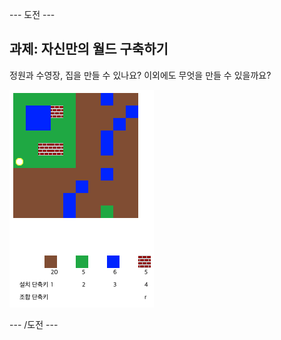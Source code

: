 \--- 도전 \---

## 과제: 자신만의 월드 구축하기

정원과 수영장, 집을 만들 수 있나요? 이외에도 무엇을 만들 수 있을까요?

![스크린샷](images/craft-build-example.png)

\--- /도전 \---